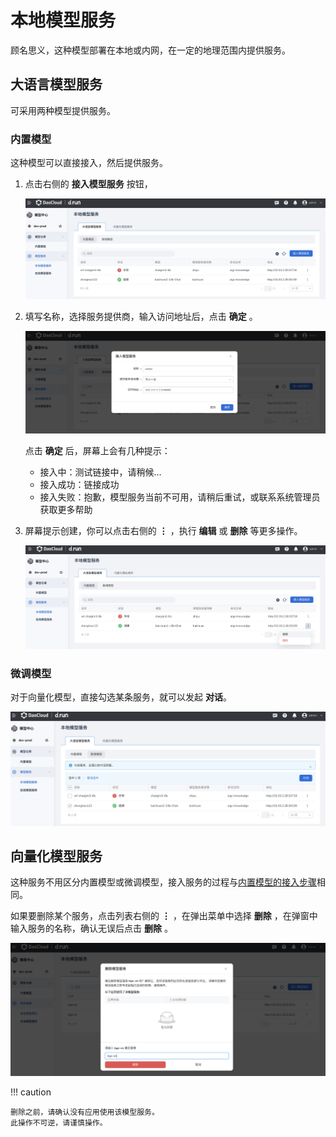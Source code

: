 # 本地模型服务

顾名思义，这种模型部署在本地或内网，在一定的地理范围内提供服务。

## 大语言模型服务

可采用两种模型提供服务。

### 内置模型

这种模型可以直接接入，然后提供服务。

1. 点击右侧的 **接入模型服务** 按钮，

    ![接入模型服务](../images/local01.png)

1. 填写名称，选择服务提供商，输入访问地址后，点击 **确定** 。

    ![填写信息](../images/local02.png)

    点击 **确定** 后，屏幕上会有几种提示：

    - 接入中：测试链接中，请稍候…
    - 接入成功：链接成功
    - 接入失败：抱歉，模型服务当前不可用，请稍后重试，或联系系统管理员获取更多帮助

1. 屏幕提示创建，你可以点击右侧的 **⋮** ，执行 **编辑** 或 **删除** 等更多操作。

    ![更多操作](../images/local03.png)

### 微调模型

对于向量化模型，直接勾选某条服务，就可以发起 **对话**。

![微调模型对话](../images/local04.png)

## 向量化模型服务

这种服务不用区分内置模型或微调模型，接入服务的过程与[内置模型的接入步骤](#_3)相同。

如果要删除某个服务，点击列表右侧的 **⋮** ，在弹出菜单中选择 **删除** ，在弹窗中输入服务的名称，确认无误后点击 **删除** 。

![删除模型服务](../images/local05.png)

!!! caution

    删除之前，请确认没有应用使用该模型服务。
    此操作不可逆，请谨慎操作。
